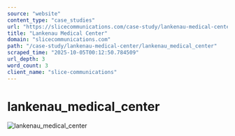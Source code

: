 ```yaml
---
source: "website"
content_type: "case_studies"
url: "https://slicecommunications.com/case-study/lankenau-medical-center/lankenau_medical_center"
title: "Lankenau Medical Center"
domain: "slicecommunications.com"
path: "/case-study/lankenau-medical-center/lankenau_medical_center"
scraped_time: "2025-10-05T00:12:50.784509"
url_depth: 3
word_count: 3
client_name: "slice-communications"
---
```


# lankenau_medical_center

![lankenau_medical_center](https://slicecommunications.com/wp-content/uploads/2018/10/lankenau_medical_center-pdf-232x300.jpg)